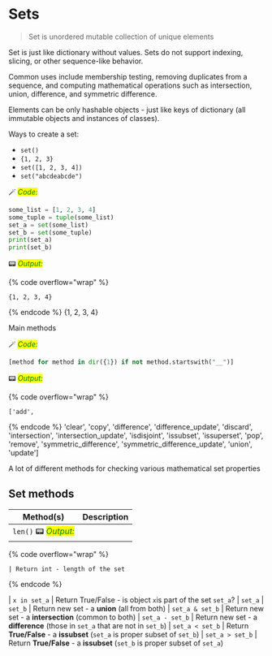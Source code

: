 # Sets

>  Set is unordered mutable collection of unique elements

Set is just like dictionary without values. Sets do not support indexing, slicing, or other sequence-like behavior.

Common uses include membership testing, removing duplicates from a sequence, and computing mathematical operations such as intersection, union, difference, and symmetric difference.

Elements can be only hashable objects - just like keys of dictionary (all immutable objects and instances of classes).

Ways to create a set:
* ```set()```
* ```{1, 2, 3}```
* ```set([1, 2, 3, 4])```
* ```set("abcdeabcde")```


🪄 _<mark style="color:green;">Code:</mark>_

```python
some_list = [1, 2, 3, 4]
some_tuple = tuple(some_list)
set_a = set(some_list)
set_b = set(some_tuple)
print(set_a)
print(set_b)
```

📟 _<mark style="color:green;">Output:</mark>_

{% code overflow="wrap" %}
```
{1, 2, 3, 4}
```
{% endcode %}
    {1, 2, 3, 4}


Main methods


🪄 _<mark style="color:green;">Code:</mark>_

```python
[method for method in dir({1}) if not method.startswith("__")]
```




📟 _<mark style="color:green;">Output:</mark>_

{% code overflow="wrap" %}
```
['add',
```
{% endcode %}
     'clear',
     'copy',
     'difference',
     'difference_update',
     'discard',
     'intersection',
     'intersection_update',
     'isdisjoint',
     'issubset',
     'issuperset',
     'pop',
     'remove',
     'symmetric_difference',
     'symmetric_difference_update',
     'union',
     'update']



A lot of different methods for checking various mathematical set properties

## Set methods

| Method(s)               |  Description                                                                              |
|-------------------------|-------------------------------------------------------------------------------------------|
| ```len()```     📟 _<mark style="color:green;">Output:</mark>_

{% code overflow="wrap" %}
```
| Return int - length of the set
```
{% endcode %}

| ```x in set_a```    | Return True/False - is object ```x```is part of the set ```set_a```?
| ```set_a``` &#124;  ```set_b``` | Return new set - a **union** (all from both)
| ```set_a & set_b``` | Return new set - a **intersection** (common to both)
| ```set_a - set_b``` | Return new set - a **difference** (those in ```set_a``` that are not in ```set_b```)
| ```set_a < set_b``` | Return **True/False** - a **issubset** (```set_a``` is proper subset of ```set_b```)
| ```set_a > set_b``` | Return **True/False** - a **issubset** (```set_b``` is proper subset of ```set_a```)